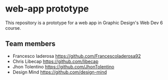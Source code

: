 # web-app prototype

This repository is a prototype for a web app in Graphic Design's Web Dev 6 course.

## Team members

- Francesco Iaderosa <https://github.com/FrancescoIaderosa92>
- Chris Libecap <https://github.com/libecap>
- Jhon Tolentino <https://github.com/JhonTolentino>
- Design Mind <https://github.com/design-mind>
